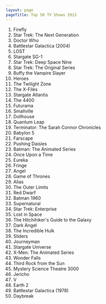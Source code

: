 ```yaml
---
layout: page
pageTitle: Top 50 TV Shows 2013
---
```

1. Firefly
1. Star Trek: The Next Generation
1. Doctor Who
1. Battlestar Galactica (2004)
1. LOST
1. Stargate SG-1
1. Star Trek: Deep Space Nine
1. Star Trek: The Original Series
1. Buffy the Vampire Slayer 
1. Heroes
1. The Twilight Zone
1. The X-Files 
1. Stargate Atlantis
1. The 4400
1. Futurama
1. Smallville
1. Dollhouse 
1. Quantum Leap
1. Terminator: The Sarah Connor Chronicles
1. Babylon 5
1. Farscape
1. Pushing Daisies
1. Batman: The Animated Series
1. Once Upon a Time
1. Eureka
1. Fringe
1. Angel
1. Game of Thrones
1. Alias
1. The Outer Limits
1. Red Dwarf
1. Batman 1960
1. Supernatural
1. Star Trek: Enterprise
1. Lost in Space
1. The Hitchihiker's Guide to the Galaxy 
1. Dark Angel
1. The Incredible Hulk
1. Sliders
1. Journeyman 
1. Stargate Universe
1. X-Men: The Animated Series 
1. Wonder Falls
1. Third Rock from the Sun
1. Mystery Science Theatre 3000
1. Jericho
1. V
1. Earth 2
1. Battlestar Galactica (1978)
1. Daybreak